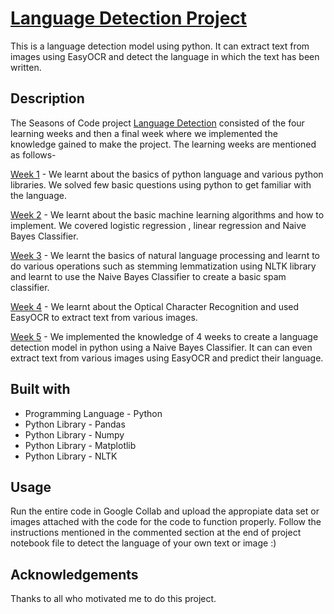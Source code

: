 # [Language Detection Project](https://github.com/Tanisha2626/Language-Detection-SoC-/tree/main/Language%20Detection%20Project)

This is a language detection model using python. It can extract text from images using EasyOCR and detect the language in which the text has been written. 

## Description

The Seasons of Code project [Language Detection](https://github.com/Tanisha2626/Language-Detection-SoC-/tree/main/Language%20Detection%20Project) consisted of the four learning weeks and then a final week where we implemented the knowledge gained to make the project. The learning weeks are mentioned as follows-

[Week 1](https://github.com/Tanisha2626/Language-Detection-SoC-/tree/main/Week%201%20-%20Python%20Practice) - We learnt about the basics of python language and various python libraries. We solved few basic questions using python to get familiar with the language.

[Week 2](https://github.com/Tanisha2626/Language-Detection-SoC-/tree/main/Week%202%20-%20Machine%20Learning%20Algorithms) - We learnt about the basic machine learning algorithms and how to implement. We covered logistic regression , linear regression and Naive Bayes Classifier. 

[Week 3](https://github.com/Tanisha2626/Language-Detection-SoC-/tree/main/Week%203%20-%20Natural%20Language%20Processing) - We learnt the basics of natural language processing and learnt to do various operations such as stemming lemmatization using NLTK library and learnt to use the Naive Bayes Classifier to create a basic spam classifier. 

[Week 4](https://github.com/Tanisha2626/Language-Detection-SoC-/tree/main/Week%204%20-%20EasyOCR) - We learnt about the Optical Character Recognition and used EasyOCR to extract text from various images. 

[Week 5](https://github.com/Tanisha2626/Language-Detection-SoC-/tree/main/Language%20Detection%20Project) - We implemented the knowledge of 4 weeks to create a language detection model in python using a Naive Bayes Classifier. It can can even extract text from various images using EasyOCR and predict their language. 


## Built with

- Programming Language - Python
- Python Library - Pandas
- Python Library - Numpy
- Python Library - Matplotlib
- Python Library - NLTK


## Usage

Run the entire code in Google Collab and upload the appropiate data set or images attached with the code for the code to function properly.
Follow the instructions mentioned in the commented section at the end of project notebook file to detect the language of your own text or image :)


## Acknowledgements

Thanks to all who motivated me to do this project.


